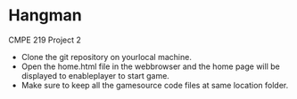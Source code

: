 # Hangman
CMPE 219 Project 2

* Clone  the  git  repository  on  yourlocal  machine.  
* Open  the  home.html  file  in  the  webbrowser  and  the  home  page  will  be  displayed  to  enableplayer  to  start  game.  
* Make  sure  to  keep  all  the  gamesource code files at same location folder.
